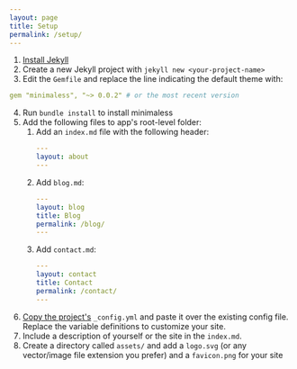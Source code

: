 ```yaml
---
layout: page
title: Setup
permalink: /setup/
---
```


1. [Install Jekyll](https://jekyllrb.com/docs/quickstart/)
2. Create a new Jekyll project with `jekyll new <your-project-name>`
3. Edit the `Gemfile` and replace the line indicating the default theme with:
```yml
gem "minimaless", "~> 0.0.2" # or the most recent version
```
4. Run `bundle install` to install minimaless
5. Add the following files to app's root-level folder:
    1. Add an `index.md` file with the following header:
        ```yml
        ---
        layout: about
        ---
        ```
    2. Add `blog.md`:
        ```yml
        ---
        layout: blog
        title: Blog
        permalink: /blog/
        ---
        ```
    3. Add `contact.md`:
        ```yml
        ---
        layout: contact
        title: Contact
        permalink: /contact/
        ---
        ```
6. [Copy the project's](https://github.com/brettinternet/minimaless/blob/master/_config.yml) `_config.yml` and paste it over the existing config file. Replace the variable definitions to customize your site.
7. Include a description of yourself or the site in the `index.md`.
8. Create a directory called `assets/` and add a `logo.svg` (or any vector/image file extension you prefer) and a `favicon.png` for your site


